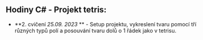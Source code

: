## Hodiny C# - Projekt tetris:
- **2. cvičení *25.09. 2023* ** - Setup projektu, vykreslení tvaru pomocí tří různých typů polí a posouvání tvaru dolů o 1 řádek jako v tetrisu.
